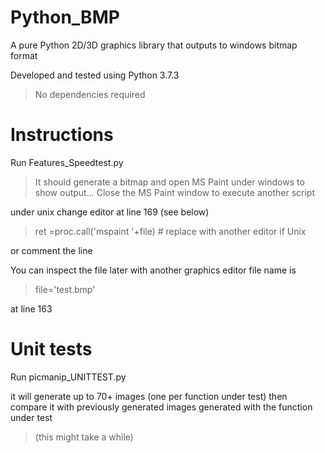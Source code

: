 # Python_BMP
A pure Python 2D/3D graphics library that outputs to windows bitmap format

Developed and tested using Python 3.7.3

>No dependencies required

# Instructions

Run Features_Speedtest.py 

>It should generate a bitmap and open MS Paint under windows to show output... 
>Close the MS Paint window to execute another script

under unix change editor at line 169 (see below)

>ret =proc.call('mspaint '+file) # replace with another editor if Unix

or comment the line 

You can inspect the file later with another graphics editor file name is

>file='test.bmp' 

at line 163

# Unit tests

Run picmanip_UNITTEST.py 

it will generate up to 70+ images (one per function under test) then compare it with previously generated images generated with the function under test 

>(this might take a while)




